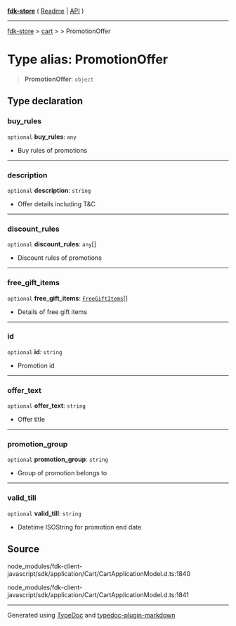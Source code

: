 [**fdk-store**](../../../README.md) ( [Readme](../../../README.md) \| [API](../../../API.md) )

---

[fdk-store](../../../API.md) > [cart](../../README.md) > [<internal>](../README.md) > PromotionOffer

# Type alias: PromotionOffer

> **PromotionOffer**: `object`

## Type declaration

### buy_rules

`optional` **buy_rules**: `any`

- Buy rules of promotions

---

### description

`optional` **description**: `string`

- Offer details including T&C

---

### discount_rules

`optional` **discount_rules**: `any`[]

- Discount rules of promotions

---

### free_gift_items

`optional` **free_gift_items**: [`FreeGiftItems`](type-alias.FreeGiftItems.md)[]

- Details of free gift items

---

### id

`optional` **id**: `string`

- Promotion id

---

### offer_text

`optional` **offer_text**: `string`

- Offer title

---

### promotion_group

`optional` **promotion_group**: `string`

- Group of promotion belongs to

---

### valid_till

`optional` **valid_till**: `string`

- Datetime ISOString for promotion end date

## Source

node_modules/fdk-client-javascript/sdk/application/Cart/CartApplicationModel.d.ts:1840

node_modules/fdk-client-javascript/sdk/application/Cart/CartApplicationModel.d.ts:1841

---

Generated using [TypeDoc](https://typedoc.org/) and [typedoc-plugin-markdown](https://www.npmjs.com/package/typedoc-plugin-markdown)
